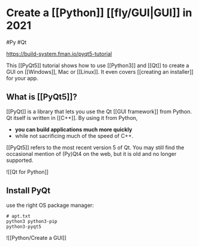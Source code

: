 # Create a [[Python]] [[fly/GUI|GUI]] in 2021
#Py #Qt

https://build-system.fman.io/pyqt5-tutorial

This [[PyQt5]] tutorial shows how to use [[Python3]] and [[Qt]] to create a GUI on [[Windows]], Mac or [[Linux]]. It even covers [[creating an installer]] for your app.

## What is [[PyQt5]]?

[[PyQt]] is a library that lets you use the Qt [[GUI framework]] from Python. Qt itself is written in [[C++]]. By using it from Python, 
- **you can build applications much more quickly** 
- while not sacrificing much of the speed of C++.

[[PyQt5]] refers to the most recent version 5 of Qt. You may still find the occasional mention of (Py)Qt4 on the web, but it is old and no longer supported.

![[Qt for Python]]

## Install PyQt

use the right OS package manager:

```
# apt.txt
python3 python3-pip
python3-pyqt5
```

![[Python/Create a GUI]]
